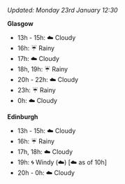 *Updated: Monday 23rd January 12:30*

**Glasgow**

* 13h - 15h: :cloud: Cloudy
* 16h: :umbrella: Rainy
* 17h: :cloud: Cloudy
* 18h, 19h: :umbrella: Rainy
* 20h - 22h: :cloud: Cloudy
* 23h: :umbrella: Rainy
* 0h: :cloud: Cloudy

**Edinburgh**

* 13h - 15h: :cloud: Cloudy
* 16h: :umbrella: Rainy
* 17h, 18h: :cloud: Cloudy
* 19h: :cyclone: Windy (:cloud:) [:cloud: as of 10h]
* 20h - 0h: :cloud: Cloudy
